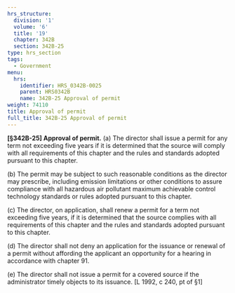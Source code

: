 ```yaml
---
hrs_structure:
  division: '1'
  volume: '6'
  title: '19'
  chapter: 342B
  section: 342B-25
type: hrs_section
tags:
  - Government
menu:
  hrs:
    identifier: HRS_0342B-0025
    parent: HRS0342B
    name: 342B-25 Approval of permit
weight: 74110
title: Approval of permit
full_title: 342B-25 Approval of permit
---
```

**[§342B-25] Approval of permit.** (a) The director shall issue a permit for any term not exceeding five years if it is determined that the source will comply with all requirements of this chapter and the rules and standards adopted pursuant to this chapter.

(b) The permit may be subject to such reasonable conditions as the director may prescribe, including emission limitations or other conditions to assure compliance with all hazardous air pollutant maximum achievable control technology standards or rules adopted pursuant to this chapter.

(c) The director, on application, shall renew a permit for a term not exceeding five years, if it is determined that the source complies with all requirements of this chapter and the rules and standards adopted pursuant to this chapter.

(d) The director shall not deny an application for the issuance or renewal of a permit without affording the applicant an opportunity for a hearing in accordance with chapter 91.

(e) The director shall not issue a permit for a covered source if the administrator timely objects to its issuance. [L 1992, c 240, pt of §1]
